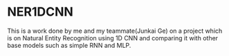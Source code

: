 # NER1DCNN
This is a work done by me and my teammate(Junkai Ge) on a project which is on Natural Entity Recognition using 1D CNN and comparing it with other base models such as simple RNN and MLP.
